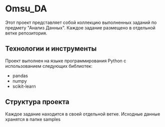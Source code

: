 # Omsu_DA  
Этот проект представляет собой коллекцию выполненных заданий по предмету "Анализ Данных". Каждое задание размещено в отдельной ветке репозитория.

## Технологии и инструменты
Проект выполнен на языке программирования Python с использованием следующих библиотек:

- pandas
- numpy
- scikit-learn
## Структура проекта

Каждое задание находится в своей отдельной ветке. Исходные данные хранятся в папке samples
